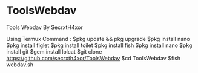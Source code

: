 # ToolsWebdav
Tools Webdav By SecrxtH4xor

Using Termux 
Command :
$pkg update && pkg upgrade
$pkg install nano
$pkg install figlet
$pkg install toilet
$pkg install fish
$pkg install nano
$pkg install git
$gem install lolcat
$git clone https://github.com/secrxth4xor/ToolsWebdav
$cd ToolsWebdav
$fish webdav.sh

